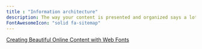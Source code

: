 ```yaml
---
title : "Information architecture"
description: The way your content is presented and organized says a lot about how your company prioritizes it.
FontAwesomeIcon: "solid fa-sitemap"
---
```


[Creating Beautiful Online Content with Web Fonts](https://www.stc.org/intercom/2017/11/creating-beautiful-online-content-with-web-fonts/)

